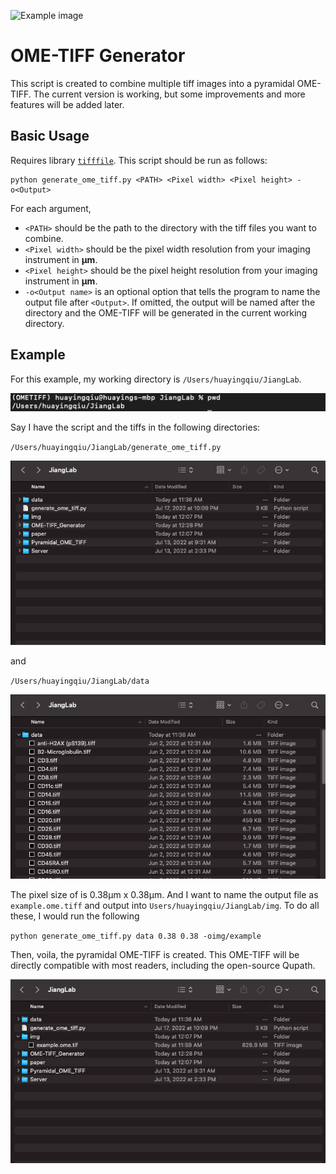 ![Example image](README_img/example_img.png)
# OME-TIFF Generator
This script is created to combine multiple tiff images into a pyramidal OME-TIFF. The current version is working, but some improvements and more features will be added later.
## Basic Usage
Requires library [`tifffile`](https://github.com/cgohlke/tifffile). This script should be run as follows:

```
python generate_ome_tiff.py <PATH> <Pixel width> <Pixel height> -o<Output>
```

For each argument, 
- `<PATH>` should be the path to the directory with the tiff files you want to combine.
- `<Pixel width>` should be the pixel width resolution from your imaging instrument in **μm**.
- `<Pixel height>` should be the pixel height resolution from your imaging instrument in **μm**.
- `-o<Output name>` is an optional option that tells the program to name the output file after `<Output>`. If omitted, the output will be named after the directory and the OME-TIFF will be generated in the current working directory.

## Example

For this example, my working directory is `/Users/huayingqiu/JiangLab`.

![pwd](README_img/pwd.png)

Say I have the script and the tiffs in the following directories:

`/Users/huayingqiu/JiangLab/generate_ome_tiff.py`

![tree](README_img/tree.png)

and 

`/Users/huayingqiu/JiangLab/data`

![data](README_img/data.png)

The pixel size of is 0.38μm x 0.38μm. And I want to name the output file as `example.ome.tiff` and output into `Users/huayingqiu/JiangLab/img`. To do all these, I would run the following

`python generate_ome_tiff.py data 0.38 0.38 -oimg/example`

Then, voila, the pyramidal OME-TIFF is created. This OME-TIFF will be directly compatible with most readers, including the open-source Qupath.

![output](README_img/output.png)







